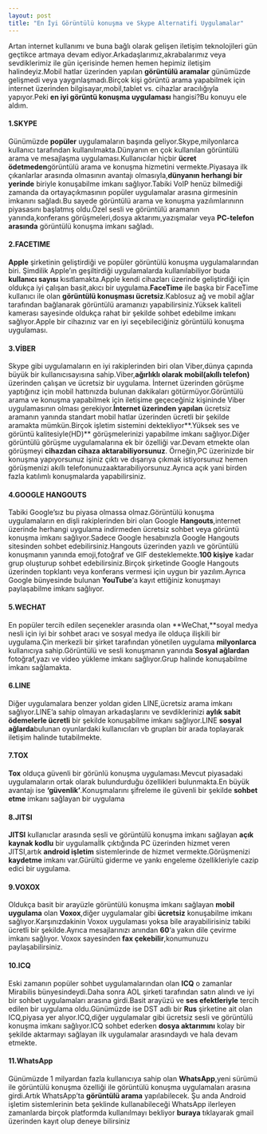 ```yaml
---
layout: post
title: "En İyi Görüntülü konuşma ve Skype Alternatifi Uygulamalar"
---
```


Artan internet kullanımı ve buna bağlı olarak gelişen iletişim teknolojileri gün geçtikce artmaya devam ediyor.Arkadaşlarımız,akrabalarımız veya sevdiklerimiz ile gün içerisinde hemen hemen hepimiz iletişim halindeyiz.Mobil hatlar üzerinden yapılan **görüntülü aramalar** günümüzde gelişmedi veya yaygınlaşmadı.Birçok kişi görüntü arama yapabilmek için internet üzerinden bilgisayar,mobil,tablet vs. cihazlar aracılığıyla yapıyor.Peki **en iyi görüntü konuşma uygulaması** hangisi?Bu konuyu ele aldım.

#### 1.SKYPE

Günümüzde **popüler** uygulamaların başında geliyor.Skype,milyonlarca kullanıcı tarafından kullanılmakta.Dünyanın en çok kullanılan görüntülü arama ve mesajlaşma uygulaması.Kullanıcılar hiçbir **ücret ödetmeden**görüntülü arama ve konuşma hizmetini vermekte.Piyasaya ilk çıkanlarlar arasında olmasının avantajı olmasıyla,**dünyanın herhangi bir yerinde** biriyle konuşabilme imkanı sağlıyor.Tabiki VoIP henüz bilmediği zamanda da ortayaçıkmasının popüler uygulamalar arasına girmesinin imkanını sağladı.Bu sayede görüntülü arama ve konuşma yazılımlarınınn piyasasını başlatmış oldu.Özel sesli ve görüntülü aramanın yanında,konferans görüşmeleri,dosya aktarımı,yazışmalar veya **PC-telefon arasında** görüntülü konuşma imkanı sağladı.

#### 2.FACETIME

**Apple** şirketinin geliştirdiği ve popüler görüntülü konuşma uygulamalarından biri.
Şimdilik Apple’ın geşiltirdiği uygulamalarda kullanılabiliyor buda **kullanıcı sayısı** kısıtlamakta.Apple kendi cihazları üzerinde geliştirdiği için oldukça iyi çalışan basit,akıcı bir uygulama.**FaceTime** ile başka bir FaceTime kullanıcı ile olan **görüntülü konuşması ücretsiz**.Kablosuz ağ ve mobil ağlar tarafından bağlanarak görüntülü aramanızı yapabilirsiniz.Yüksek kaliteli kamerası sayesinde oldukça rahat bir şekilde sohbet edebilme imkanı sağlıyor.Apple bir cihazınız var en iyi seçebileciğiniz görüntülü konuşma uygulaması.

#### 3.VİBER

Skype gibi uygulamaların en iyi rakiplerinden biri olan Viber,dünya çapında büyük bir kullanıcısayısına sahip.Viber,**ağırlıklı olarak mobil(akıllı telefon)** üzerinden çalışan ve ücretsiz bir uygulama.
İnternet üzerinden görüşme yaptığınız için mobil hattınızda bulunan dakikaları götürmüyor.Görüntülü arama ve konuşma yapabilmek için iletişime geçeceğiniz kişininde Viber uygulamasının olması gerekiyor.**İnternet üzerinden yapılan** ücretsiz aramanın yanında standart mobil hatlar üzerinden ücretli bir şekilde aramakta mümkün.Birçok işletim sistemini dektekliyor**.Yüksek ses ve görüntü kalitesiyle(HD)** görüşmelerinizi yapabilme imkanı sağlıyor.Diğer görüntülü görüşme uygulamalarına ek bir özelliği var.Devam etmekte olan görüşmeyi **cihazdan cihaza aktarabiliyorsunuz**.
Örneğin,PC üzerinizde bir konuşma yapıyorsunuz işiniz çıktı ve dışarıya çıkmak istiyorsunuz hemen görüşmenizi akıllı telefonunuzaaktarabiliyorsunuz.Ayrıca açık yani birden fazla katılımlı konuşmalarda yapabilirsiniz.

#### 4.GOOGLE HANGOUTS

Tabiki Google’sız bu piyasa olmassa olmaz.Görüntülü konuşma uygulamaların en dişli rakiplerinden biri olan Google **Hangouts**,internet üzerinde herhangi uygulama indirmeden ücretsiz sohbet veya görüntü konuşma imkanı sağlıyor.Sadece Google hesabınızla Google Hangouts sitesinden sohbet edebilirsiniz.Hangouts üzerinden yazılı ve görüntülü konuşmanın yanında emoji,fotoğraf ve GIF desteklemekte.**100 kişiye** kadar grup oluşturup sohbet edebilirsiniz.Birçok şirketinde Google Hangouts üzerinden topklantı veya konferans vermesi için uygun bir yazılım.Ayrıca Google bünyesinde bulunan **YouTube**‘a kayıt ettiğiniz konuşmayı paylaşabilme imkanı sağlıyor.

#### 5.WECHAT

En popüler tercih edilen seçenekler arasında olan **WeChat,**soyal medya nesli için iyi bir sohbet aracı ve sosyal medya ile olduça ilişkili bir uygulama.Çin merkezli bir şirket tarafından yönetilen uygulama **milyonlarca** kullanıcıya sahip.Görüntülü ve sesli konuşmanın yanında **Sosyal ağlardan** fotoğraf,yazı ve video yükleme imkanı sağlıyor.Grup halinde konuşabilme imkanı sağlamakta.

#### 6.LINE

Diğer uygulamalara benzer yoldan giden LINE,ücretsiz arama imkanı sağlıyor.LINE’a sahip olmayan arkadaşlarını ve sevdiklerinizi **aylık sabit ödemelerle ücretli** bir şekilde konuşabilme imkanı sağlıyor.LINE **sosyal ağlarda**bulunan oyunlardaki kullanıcıları vb grupları bir arada toplayarak iletişim halinde
tutabilmekte.

#### 7.TOX

**Tox** olduça güvenli bir görünlü konuşma uygulaması.Mevcut piyasadaki uygulamaların ortak olarak bulundurduğu özellikleri bulunmakta.En büyük avantajı ise **‘güvenlik’**.Konuşmalarını şifreleme ile güvenli bir şekilde **sohbet etme** imkanı sağlayan bir uygulama

#### 8.JITSI

**JITSI** kullanıclar arasında sesli ve görüntülü konuşma imkanı sağlayan **açık kaynak kodlu** bir uygulamaİlk çıktığında PC üzerinden hizmet veren JITSI,artık **android işletim** sistemlerinde de hizmet vermekte.Görüşmenizi **kaydetme** imkanı var.Gürültü giderme ve yankı engeleme özellikleriyle cazip edici bir uygulama.

#### 9.VOXOX

Oldukça basit bir arayüzle görüntülü konuşma imkanı sağlayan **mobil uygulama** olan **Voxox**,diğer uygulamalar gibi **ücretsiz** konuşabilme imkanı sağlıyor.Karşınızdakinin Voxox uygulaması yoksa bile arayabilirisiniz tabiki ücretli bir şekilde.Ayrıca mesajlarınızı anından **60**‘a yakın dile çevirme imkanı sağlıyor.
Voxox sayesinden **fax çekebilir**,konumunuzu paylaşabilirsiniz.

#### 10.ICQ

Eski zamanın popüler sohbet uygulamalarından olan **ICQ** o zamanlar Mirabilis bünyesindeydi.Daha sonra AOL şirketi tarafından satın alındı ve iyi bir sohbet uygulamaları arasına girdi.Basit arayüzü ve **ses efektleriyle** tercih edilen bir uygulama oldu.Günümüzde ise DST adlı bir **Rus** şirketine ait olan ICQ,piyasa yer alıyor.ICQ,diğer uygulamalar gibi ücretsiz sesli ve görüntülü konuşma imkanı sağlıyor.ICQ sohbet ederken **dosya aktarımını** kolay bir şekilde aktarmayı sağlayan ilk uygulamalar arasındaydı ve hala devam etmekte.

#### 11.WhatsApp

Günümüzde 1 milyardan fazla kullanıcıya sahip olan **WhatsApp**,yeni sürümü ile görüntülü konuşma özelliği ile görüntülü konuşma uygulamaları arasına girdi.Artık WhatsApp’ta **görüntülü arama** yapılabilecek.
Şu anda Android işletim sistemlerinin beta şeklinde kullanabileceği WhatsApp ilerleyen zamanlarda birçok platformda kullanılmayı bekliyor **buraya** tıklayarak gmail üzerinden kayıt olup deneye bilirsiniz